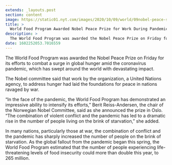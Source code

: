 ```yaml
--- 
extends: _layouts.post 
section: content 
image: https://static01.nyt.com/images/2020/10/09/world/09nobel-peace-sub/merlin_176543331_93813c4f-2733-4887-85a7-d44802123ab1-facebookJumbo.jpg 
title: > 
  World Food Program Awarded Nobel Peace Prize for Work During Pandemic 
description: > 
  The World Food Program was awarded the Nobel Peace Prize on Friday for its efforts to combat a surge in global hunger amid the coronavirus pandemic, which has swept around the world with devastating impact.The Nobel committee said that work by the organization, a United Nations agency, to address hunger had laid the foundations for peace in nations ravaged by war.“In the face of the pandemic, the World Food Program has demonstrated an impressive ability to intensify its efforts,” Berit Reiss-Andersen, the chair of the Norwegian Nobel Committee, said as she announced the prize in Oslo.In many nations, particularly those at war, the combination of conflict and the pandemic has sharply increased the number of people on the brink of starvation.As the global fallout from the pandemic began this spring, the World Food Program estimated that the number of people experiencing life-threatening levels of food insecurity could more than double this year, to 265 million. 
date: 1602252053.7016559 
--- 
```

The World Food Program was awarded the Nobel Peace Prize on Friday for its efforts to combat a surge in global hunger amid the coronavirus pandemic, which has swept around the world with devastating impact.

The Nobel committee said that work by the organization, a United Nations agency, to address hunger had laid the foundations for peace in nations ravaged by war.

“In the face of the pandemic, the World Food Program has demonstrated an impressive ability to intensify its efforts,” Berit Reiss-Andersen, the chair of the Norwegian Nobel Committee, said as she announced the prize in Oslo. “The combination of violent conflict and the pandemic has led to a dramatic rise in the number of people living on the brink of starvation,” she added.

In many nations, particularly those at war, the combination of conflict and the pandemic has sharply increased the number of people on the brink of starvation. As the global fallout from the pandemic began this spring, the World Food Program estimated that the number of people experiencing life-threatening levels of food insecurity could more than double this year, to 265 million.